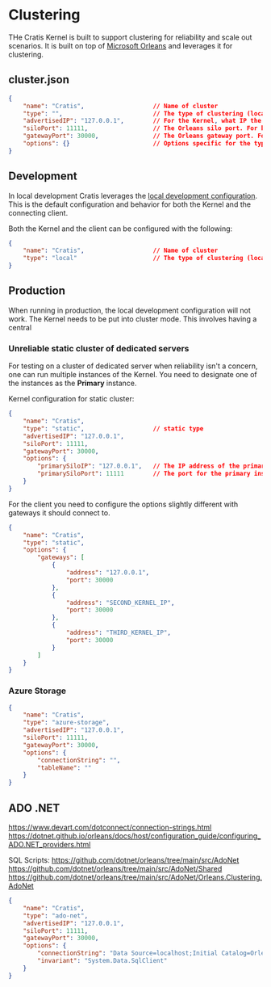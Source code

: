 # Clustering

THe Cratis Kernel is built to support clustering for reliability and scale out scenarios.
It is built on top of [Microsoft Orleans](https://docs.microsoft.com/en-us/dotnet/orleans/) and
leverages it for clustering.

## cluster.json

```json
{
    "name": "Cratis",                   // Name of cluster
    "type": "",                         // The type of clustering (local, static, azure-storage, ado-net)
    "advertisedIP": "127.0.0.1",        // For the Kernel, what IP the specific instance is advertising
    "siloPort": 11111,                  // The Orleans silo port. For kernel this is what it exposes
    "gatewayPort": 30000,               // The Orleans gateway port. For kernel this is what it exposes, for client this is that it connects to
    "options": {}                       // Options specific for the type of cluster configuration configured
}
```

## Development

In local development Cratis leverages the [local development configuration](https://docs.microsoft.com/en-us/dotnet/orleans/host/configuration-guide/local-development-configuration).
This is the default configuration and behavior for both the Kernel and the connecting client.

Both the Kernel and the client can be configured with the following:

```json
{
    "name": "Cratis",                   // Name of cluster
    "type": "local"                     // The type of clustering (local, static, azure-storage, ado-net)
}
```

## Production

When running in production, the local development configuration will not work. The Kernel needs to be put
into cluster mode. This involves having a central

### Unreliable static cluster of dedicated servers

For testing on a cluster of dedicated server when reliability isn't a concern, one can run multiple instances
of the Kernel. You need to designate one of the instances as the **Primary** instance.

Kernel configuration for static cluster:

```json
{
    "name": "Cratis",
    "type": "static",                   // static type
    "advertisedIP": "127.0.0.1",
    "siloPort": 11111,
    "gatewayPort": 30000,
    "options": {
        "primarySiloIP": "127.0.0.1",   // The IP address of the primary instance
        "primarySiloPort": 11111        // The port for the primary instance
    }
}
```

For the client you need to configure the options slightly different with gateways it should connect to.

```json
{
    "name": "Cratis",
    "type": "static",
    "options": {
        "gateways": [
            {
                "address": "127.0.0.1",
                "port": 30000
            },
            {
                "address": "SECOND_KERNEL_IP",
                "port": 30000
            },
            {
                "address": "THIRD_KERNEL_IP",
                "port": 30000
            }
        ]
    }
}
```

### Azure Storage

```json
{
    "name": "Cratis",
    "type": "azure-storage",
    "advertisedIP": "127.0.0.1",
    "siloPort": 11111,
    "gatewayPort": 30000,
    "options": {
        "connectionString": "",
        "tableName": ""
    }
}
```

## ADO .NET

https://www.devart.com/dotconnect/connection-strings.html
https://dotnet.github.io/orleans/docs/host/configuration_guide/configuring_ADO.NET_providers.html

SQL Scripts:
https://github.com/dotnet/orleans/tree/main/src/AdoNet
https://github.com/dotnet/orleans/tree/main/src/AdoNet/Shared
https://github.com/dotnet/orleans/tree/main/src/AdoNet/Orleans.Clustering.AdoNet


```json
{
    "name": "Cratis",
    "type": "ado-net",
    "advertisedIP": "127.0.0.1",
    "siloPort": 11111,
    "gatewayPort": 30000,
    "options": {
        "connectionString": "Data Source=localhost;Initial Catalog=Orleans;User ID=sa;Password=1234Abcd;Pooling=False;Max Pool Size=200;MultipleActiveResultSets=True",
        "invariant": "System.Data.SqlClient"
    }
}
```


